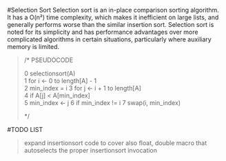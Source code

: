#Selection Sort
Selection sort is an in-place comparison sorting algorithm.
It has a O(n²) time complexity, which makes it inefficient on large lists,
and generally performs worse than the similar insertion sort.
Selection sort is noted for its simplicity and has performance advantages over more complicated algorithms in certain situations, particularly where auxiliary memory is limited. 

<blockquote>
/*  PSEUDOCODE

0    selectionsort(A) \
1       for i ← 0 to length[A] - 1 \
2           min_index = i
3           for j ← i + 1 to length[A] \
4               if A[j] < A[min_index] \
5                   min_index ← j
6           if min_index != i
7               swap(i, min_index)

*/
</blockquote>
#TODO LIST

> expand insertionsort code to cover also float, double
> macro that autoselects the proper insertionsort invocation